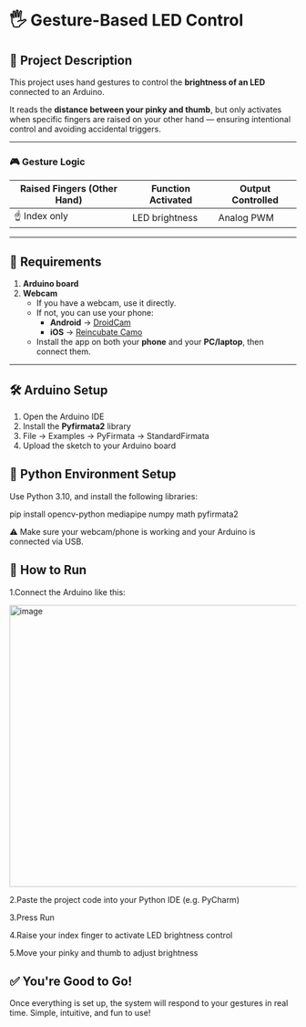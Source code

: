 # 🖐️ Gesture-Based LED Control

## 📌 Project Description

This project uses hand gestures to control the **brightness of an LED** connected to an Arduino.

It reads the **distance between your pinky and thumb**, but only activates when specific fingers are raised on your other hand — ensuring intentional control and avoiding accidental triggers.

---

### 🎮 Gesture Logic

| Raised Fingers (Other Hand) | Function Activated | Output Controlled |
|-----------------------------|--------------------|-------------------|
| ☝️ Index only               | LED brightness     | Analog PWM        |

---

## 🔧 Requirements

1. **Arduino board**
2. **Webcam**  
   - If you have a webcam, use it directly.  
   - If not, you can use your phone:
     - **Android** → [DroidCam](https://www.dev47apps.com/)
     - **iOS** → [Reincubate Camo](https://reincubate.com/camo/)
   - Install the app on both your **phone** and your **PC/laptop**, then connect them.

---

## 🛠️ Arduino Setup

1. Open the Arduino IDE
2. Install the **Pyfirmata2** library
3. File → Examples → PyFirmata → StandardFirmata
4. Upload the sketch to your Arduino board

## 🐍 Python Environment Setup
Use Python 3.10, and install the following libraries:

  pip install opencv-python mediapipe numpy math pyfirmata2
  
⚠️ Make sure your webcam/phone is working and your Arduino is connected via USB.

## 🚀 How to Run
1.Connect the Arduino like this:











<img width="648" height="494" alt="image" src="https://github.com/user-attachments/assets/cef56889-bcba-486c-be16-e5f8781cd4e5" />



2.Paste the project code into your Python IDE (e.g. PyCharm)


3.Press Run


4.Raise your index finger to activate LED brightness control


5.Move your pinky and thumb to adjust brightness

## ✅ You're Good to Go!
Once everything is set up, the system will respond to your gestures in real time.
Simple, intuitive, and fun to use!






